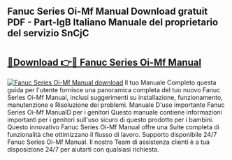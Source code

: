 ## Fanuc Series Oi-Mf Manual Download gratuit PDF - Part-IgB Italiano Manuale del proprietario del servizio SnCjC

# <h2><a href="http://dfarnp.blite.top/?on=Fanuc+Series+Oi-Mf+Manual">🔗Download 👉🔴 Fanuc Series Oi-Mf Manual</a></h2>

[![Fanuc Series Oi-Mf Manual download](https://i.imgur.com/lujVjoI.png)](http://dfarnp.blite.top/?on=Fanuc+Series+Oi-Mf+Manual)
Il tuo Manuale Completo questa guida per l'utente fornisce una panoramica completa del tuo nuovo Fanuc Series Oi-Mf Manual, inclusi suggerimenti su installazione, funzionamento, manutenzione e Risoluzione dei problemi. Manuale D'uso importante Fanuc Series Oi-Mf ManualD per i genitori Questo manuale contiene informazioni importanti per i genitori sull'uso sicuro di questo prodotto per i bambini. Questo innovativo Fanuc Series Oi-Mf Manual offre una Suite completa di funzionalità che ottimizzano il flusso di lavoro. Supporto disponibile 24/7 Fanuc Series Oi-Mf Manual. Il nostro Team di assistenza clienti è a tua disposizione 24/7 per aiutarti con qualsiasi richiesta.
